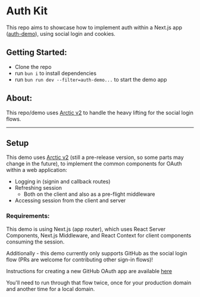 # Auth Kit

This repo aims to showcase how to implement auth within a Next.js app ([auth-demo](./apps/auth-demo/)), using social login and cookies.

## Getting Started:

- Clone the repo
- run `bun i` to install dependencies
- run `bun run dev --filter=auth-demo...` to start the demo app

## About:

This repo/demo uses [Arctic v2](https://arcticjs.dev/) to handle the heavy lifting for the social login flows.

---

## Setup

This demo uses [Arctic v2]() (still a pre-release version, so some parts may change in the future), to implement the common components for OAuth within a web application:

- Logging in (signin and callback routes)
- Refreshing session
  - Both on the client and also as a pre-flight middleware
- Accessing session from the client and server

### Requirements:

This demo is using Next.js (app router), which uses React Server Components, Next.js Middleware, and React Context for client components consuming the session.

Additionally - this demo currently only supports GitHub as the social login flow (PRs are welcome for contributing other sign-in flows)!

Instructions for creating a new GitHub OAuth app are available [here](https://docs.github.com/en/apps/oauth-apps/building-oauth-apps/creating-an-oauth-app)

You'll need to run through that flow twice, once for your production domain and another time for a local domain.